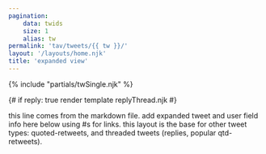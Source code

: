 ```yaml
---
pagination: 
    data: twids 
    size: 1
    alias: tw
permalink: 'tav/tweets/{{ tw }}/'
layout: '/layouts/home.njk'
title: 'expanded view'
---
```


{% include "partials/twSingle.njk" %}

{#  if reply: true render template replyThread.njk #}

this line comes from the markdown file. add expanded tweet and user field info here below using #s for links. this layout is the base for other tweet types: quoted-retweets, and threaded tweets (replies, popular qtd-retweets).



